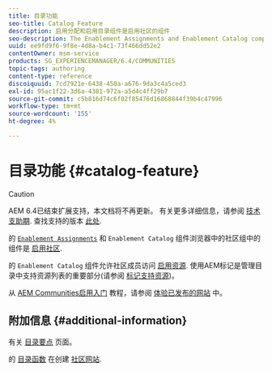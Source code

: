 ```yaml
---
title: 目录功能
seo-title: Catalog Feature
description: 启用分配和启用目录组件是启用社区的组件
seo-description: The Enablement Assignments and Enablement Catalog components are components of an enablement community
uuid: ee9fd9f6-9f8e-4d8a-b4c1-73f466dd52e2
contentOwner: msm-service
products: SG_EXPERIENCEMANAGER/6.4/COMMUNITIES
topic-tags: authoring
content-type: reference
discoiquuid: 7cd7921e-6438-450a-a676-9da3c4a5ced3
exl-id: 95ac1f22-3d6a-4381-972a-a5d4c4ff29b7
source-git-commit: c5b816d74c6f02f85476d16868844f39b4c47996
workflow-type: tm+mt
source-wordcount: '155'
ht-degree: 4%

---
```


# 目录功能 {#catalog-feature}

>[!CAUTION]
>
>AEM 6.4已结束扩展支持，本文档将不再更新。 有关更多详细信息，请参阅 [技术支助期](https://helpx.adobe.com/cn/support/programs/eol-matrix.html). 查找支持的版本 [此处](https://experienceleague.adobe.com/docs/).

的 [ `Enablement Assignments`](assignments.md) 和 `Enablement Catalog` 组件浏览器中的社区组中的组件是 [启用社区](overview.md#enablement-community).

的 `Enablement Catalog` 组件允许社区成员访问 [启用资源](resources.md). 使用AEM标记是管理目录中支持资源列表的重要部分(请参阅 [标记支持资源](tag-resources.md))。

从 [AEM Communities启用入门](getting-started-enablement.md) 教程，请参阅 [体验已发布的网站](enablement-published-site.md) 中。

## 附加信息 {#additional-information}

有关 [目录要点](catalog-developer-essentials.md) 页面。

的 [目录函数](functions.md#catalog-function) 在创建 [社区网站](sites-console.md).
